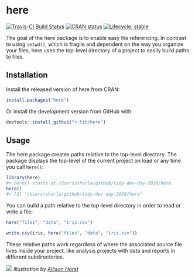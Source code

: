 
<!-- README.md is generated from README.Rmd. Please edit that file -->

# here

<!-- badges: start -->

[![Travis-CI Build
Status](https://travis-ci.org/r-lib/here.svg?branch=master)](https://travis-ci.org/r-lib/here)
[![CRAN
status](https://www.r-pkg.org/badges/version/here)](https://CRAN.R-project.org/package=here)
[![Lifecycle:
stable](https://img.shields.io/badge/lifecycle-stable-brightgreen.svg)](https://www.tidyverse.org/lifecycle/#stable)
<!-- badges: end -->

The goal of the here package is to enable easy file referencing. In
contrast to using `setwd()`, which is fragile and dependent on the way
you organize your files, here uses the top-level directory of a project
to easily build paths to files.

## Installation

Install the released version of here from CRAN:

``` r
install.packages("here")
```

Or install the development version from GitHub with:

``` r
devtools::install_github("r-lib/here")
```

## Usage

The here package creates paths relative to the top-level directory. The
package displays the top-level of the current project on load or any
time you call `here()`:

``` r
library(here)
#> here() starts at /Users/sharla/github/tidy-dev-day-2020/here
here()
#> [1] "/Users/sharla/github/tidy-dev-day-2020/here"
```

You can build a path relative to the top-level directory in order to
read or write a file:

``` r
here("files", "data", "iris.csv")
```

``` r
write.csv(iris, here("files", "data", "iris.csv"))
```

These relative paths work regardless of where the associated source file
lives inside your project, like analysis projects with data and reports
in different
subdirectories.

![](https://raw.githubusercontent.com/allisonhorst/stats-illustrations/master/rstats-artwork/here.png)
*Illustration by [Allison Horst](https://github.com/allisonhorst)*
